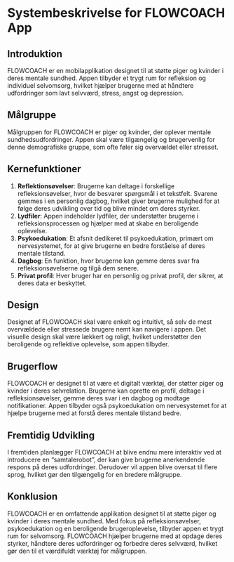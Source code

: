 # Systembeskrivelse for FLOWCOACH App

## Introduktion
FLOWCOACH er en mobilapplikation designet til at støtte piger og kvinder i deres mentale sundhed. Appen tilbyder et trygt rum for refleksion og individuel selvomsorg, hvilket hjælper brugerne med at håndtere udfordringer som lavt selvværd, stress, angst og depression.

## Målgruppe
Målgruppen for FLOWCOACH er piger og kvinder, der oplever mentale sundhedsudfordringer. Appen skal være tilgængelig og brugervenlig for denne demografiske gruppe, som ofte føler sig overvældet eller stresset.

## Kernefunktioner
1. **Reflektionsøvelser**: Brugerne kan deltage i forskellige refleksionsøvelser, hvor de besvarer spørgsmål i et tekstfelt. Svarene gemmes i en personlig dagbog, hvilket giver brugerne mulighed for at følge deres udvikling over tid og blive mindet om deres styrker.
2. **Lydfiler**: Appen indeholder lydfiler, der understøtter brugerne i refleksionsprocessen og hjælper med at skabe en beroligende oplevelse.
3. **Psykoedukation**: Et afsnit dedikeret til psykoedukation, primært om nervesystemet, for at give brugerne en bedre forståelse af deres mentale tilstand.
4. **Dagbog**: En funktion, hvor brugerne kan gemme deres svar fra refleksionsøvelserne og tilgå dem senere.
5. **Privat profil**: Hver bruger har en personlig og privat profil, der sikrer, at deres data er beskyttet.

## Design
Designet af FLOWCOACH skal være enkelt og intuitivt, så selv de mest overvældede eller stressede brugere nemt kan navigere i appen. Det visuelle design skal være lækkert og roligt, hvilket understøtter den beroligende og reflektive oplevelse, som appen tilbyder.

## Brugerflow
FLOWCOACH er designet til at være et digitalt værktøj, der støtter piger og kvinder i deres selvrelation. Brugerne kan oprette en profil, deltage i refleksionsøvelser, gemme deres svar i en dagbog og modtage notifikationer. Appen tilbyder også psykoedukation om nervesystemet for at hjælpe brugerne med at forstå deres mentale tilstand bedre.

## Fremtidig Udvikling
I fremtiden planlægger FLOWCOACH at blive endnu mere interaktiv ved at introducere en “samtalerobot”, der kan give brugerne anerkendende respons på deres udfordringer. Derudover vil appen blive oversat til flere sprog, hvilket gør den tilgængelig for en bredere målgruppe.

## Konklusion
FLOWCOACH er en omfattende applikation designet til at støtte piger og kvinder i deres mentale sundhed. Med fokus på refleksionsøvelser, psykoedukation og en beroligende brugeroplevelse, tilbyder appen et trygt rum for selvomsorg. FLOWCOACH hjælper brugerne med at opdage deres styrker, håndtere deres udfordringer og forbedre deres selvværd, hvilket gør den til et værdifuldt værktøj for målgruppen.
